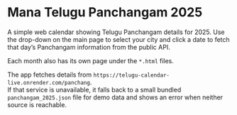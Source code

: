 # Mana Telugu Panchangam 2025

A simple web calendar showing Telugu Panchangam details for 2025. Use the drop-down on the main page to select your city and click a date to fetch that day’s Panchangam information from the public API.

Each month also has its own page under the `*.html` files.

The app fetches details from `https://telugu-calendar-live.onrender.com/panchang`.  
If that service is unavailable, it falls back to a small bundled `panchangam_2025.json` file for demo data and shows an error when neither source is reachable.
